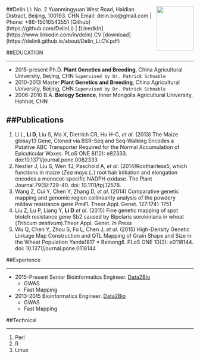 
<div align="center">
<img src="https://delinli.github.io/pic/delin.jpg" width = "100" height = "120" alt="" align=right />
</div>
##Delin Li:
No. 2 Yuanmingyuan West Road, Haidian Distract, Beijing, 100193. CHN    
Email: delin.bio@gmail.com | Phone: +86-15010543551    
[Github](https://github.com/DelinLi) | [LinedkIn](https://www.linkedin.com/in/delin)    
CV [download](https://delinli.github.io/about/Delin_Li.CV.pdf)  

##EDUCATION
*** 
* 2015-present Ph.D. **Plant Genetics and Breeding**, China Agricultural University, Beijing, CHN `Supervised by Dr. Patrick Schnable` 
* 2010-2013 Master **Plant Genetics and Breeding**, China Agricultural University, Beijing, CHN `Supervised by Dr. Patrick Schnable` 
* 2006-2010	B.A. **Biology Science**, Inner Mongolia Agricultural University, Hohhot, CHN

##Publications
---
1. Li L, **Li D**, Liu S, Ma X, Dietrich CR, Hu H-C, *et al*. (2013) The Maize glossy13 Gene, Cloned via BSR-Seq and Seq-Walking Encodes a Putative ABC Transporter Required for the Normal Accumulation of Epicuticular Waxes. PLoS ONE 8(12): e82333. doi:10.1371/journal.pone.0082333
2. Nestler J, Liu S, Wen TJ, Paschold A, *et al*. (2014)Roothairless5, which functions in maize (*Zea mays L.*) root hair initiation and elongation encodes a monocot-specific NADPH oxidase. The Plant Journal.79(5):729-40. doi: 10.1111/tpj.12578. 
3. Wang Z, Cui Y, Chen Y, Zhang D, *et al*. (2014) Comparative genetic mapping and genomic region collinearity analysis of the powdery mildew resistance gene *Pm41*. Theor Appl. Genet. 127:1741-1751
4. Liu Z, Lu P, Liang Y, **Li D** *et al*. (2015) Fine genetic mapping of spot blotch resistance gene Sb2 caused by Bipolaris sorokiniana in wheat (*Triticum aestivum*).Theor Appl. Genet. *In Press*
5.  Wu Q, Chen Y, Zhou S, Fu L, Chen J, *et al*. (2015) High-Density Genetic Linkage Map Construction and QTL Mapping of Grain Shape and Size in the Wheat Population Yanda1817 × Beinong6. PLoS ONE 10(2): e0118144. doi: 10.1371/journal.pone.0118144 

##Experience
***
+ 2015-Present Senior Bioinformatics Engineer. [Data2Bio](http://www.data2bio.com/)
	- GWAS
	- Fast Mapping
+ 2013-2015 Bioinformatics Engineer. [Data2Bio](http://www.data2bio.com/)
	- GWAS
	- Fast Mapping

##Technical
***
1. Perl
2. R
3. Linux


